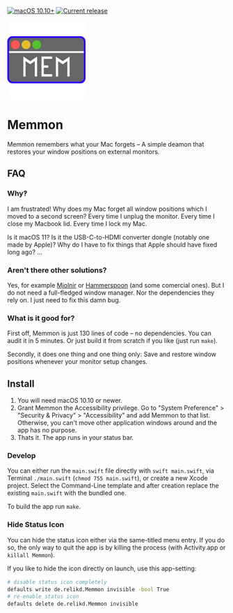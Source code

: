 [![macOS 10.10+](https://img.shields.io/badge/macOS-10.10+-888)](#install)
[![Current release](https://img.shields.io/github/release/relikd/Memmon)](https://github.com/relikd/Memmon/releases)

<img src="img/icon.svg" width="180" height="180">

# Memmon

Memmon remembers what your Mac forgets – A simple deamon that restores your window positions on external monitors.

## FAQ

### Why‽

I am frustrated! Why does my Mac forget all window positions which I moved to a second screen? Every time I unplug the monitor. Every time I close my Macbook lid. Every time I lock my Mac.

Is it macOS 11? Is it the USB-C-to-HDMI converter dongle (notably one made by Apple)? Why do I have to fix things that Apple should have fixed long ago? …


### Aren't there other solutions?

Yes, for example [Mjolnir](https://github.com/mjolnirapp/mjolnir) or [Hammerspoon](https://github.com/Hammerspoon/hammerspoon) (and some comercial ones). But I do not need a full-fledged window manager. Nor the dependencies they rely on. I just need to fix this damn bug.


### What is it good for?

First off, Memmon is just 130 lines of code – no dependencies. You can audit it in 5 minutes. Or just build it from scratch if you like (just run `make`).

Secondly, it does one thing and one thing only: Save and restore window positions whenever your monitor setup changes.


## Install

1. You will need macOS 10.10 or newer.
2. Grant Memmon the Accessibility privilege. Go to "System Preference" > "Security & Privacy" > "Accessibility" and add Memmon to that list. Otherwise, you can't move other application windows around and the app has no purpose.
3. Thats it. The app runs in your status bar.

### Develop

You can either run the `main.swift` file directly with `swift main.swift`, via Terminal `./main.swift` (`chmod 755 main.swift`), or create a new Xcode project. Select the Command-Line template and after creation replace the existing `main.swift` with the bundled one.

To build the app run `make`.


### Hide Status Icon

You can hide the status icon either via the same-titled menu entry. If you do so, the only way to quit the app is by killing the process (with Activity.app or `killall Memmon`).

If you like to hide the icon directly on launch, use this app-setting:

```sh
# disable status icon completely
defaults write de.relikd.Memmon invisible -bool True
# re-enable status icon
defaults delete de.relikd.Memmon invisible
```
